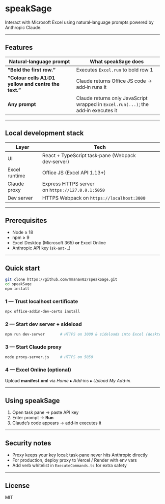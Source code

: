
# speakSage

Interact with Microsoft Excel using natural‑language prompts powered by Anthropic Claude.

---

## Features

| Natural‑language prompt | What speakSage does |
|------------------------|----------------------|
| **“Bold the first row.”** | Executes `Excel.run` to bold row 1 |
| **“Colour cells A1:D1 yellow and centre the text.”** | Claude returns Office JS code → add‑in runs it |
| **Any prompt** | Claude returns only JavaScript wrapped in `Excel.run(...)`; the add‑in executes it |

---

## Local development stack

| Layer | Tech |
|-------|------|
| UI | React + TypeScript task‑pane (Webpack dev‑server) |
| Excel runtime | Office JS (Excel API 1.13+) |
| Claude proxy | Express HTTPS server on `https://127.0.0.1:5050` |
| Dev server | HTTPS Webpack on `https://localhost:3000` |

---

## Prerequisites

* Node ≥ 18
* npm ≥ 9
* Excel Desktop (Microsoft 365) **or** Excel Online
* Anthropic API key (`sk-ant‑…`)

---

## Quick start

```bash
git clone https://github.com/mmanav02/speakSage.git
cd speakSage
npm install
```

### 1 — Trust localhost certificate

```bash
npx office-addin-dev-certs install
```

### 2 — Start dev server + sideload

```bash
npm run dev-server       # HTTPS on 3000 & sideloads into Excel (desktop)
```

### 3 — Start Claude proxy

```bash
node proxy-server.js     # HTTPS on 5050
```

### 4 — Excel Online (optional)

Upload **manifest.xml** via *Home ▸ Add‑ins ▸ Upload My Add‑in*.

---

## Using speakSage

1. Open task pane → paste API key  
2. Enter prompt → **Run**  
3. Claude’s code appears → add‑in executes it

---

## Security notes

* Proxy keeps your key local; task‑pane never hits Anthropic directly  
* For production, deploy proxy to Vercel / Render with env vars  
* Add verb whitelist in `ExecuteCommands.ts` for extra safety

---

## License

MIT

